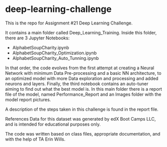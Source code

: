 # deep-learning-challenge
This is the repo for Assignment #21 Deep Learning Challenge.

It contains a main folder called Deep_Learning_Training. Inside this folder, there are 3 Jupyter Notebooks:
* AlphabetSoupCharity.ipynb
* AlphabetSoupCharity_Optimization.ipynb
* AlphabetSoupCharity_Auto_Tunning.ipynb

In that order, the code evolves from the first attempt at creating a Neural Network with minimum Data Pre-processing and a basic NN architecture, to an optimized model with more Data exploration and processing and added neurons and layers. Finally, the third notebook contains an auto-tuner aiming to find out what the best model is. In this main folder there is a report file of the model, named Performance_Report and an Images folder with the model report pictures.

A description of the steps taken in this challenge is found in the report file.

References
Data for this dataset was generated by edX Boot Camps LLC, and is intended for educational purposes only.

The code was written based on class files, appropriate documentation, and with the help of TA Erin Wills.
